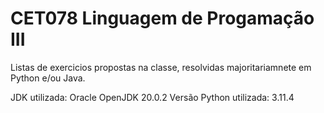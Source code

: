 # CET078 Linguagem de Progamação III

Listas de exercicios propostas na classe, resolvidas majoritariamnete em Python e/ou Java.

JDK utilizada: Oracle OpenJDK 20.0.2
Versão Python utilizada: 3.11.4
 
